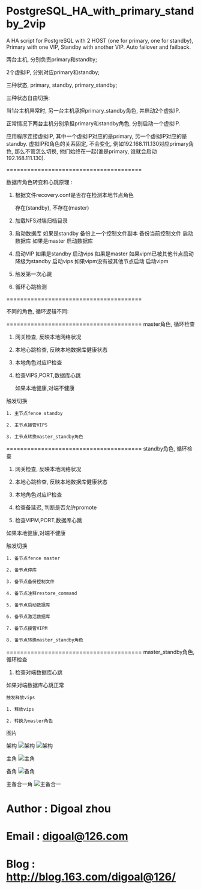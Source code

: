 PostgreSQL_HA_with_primary_standby_2vip
=======================================

A HA script for PostgreSQL with 2 HOST (one for primary, one for standby), Primary with one VIP, Standby with another VIP. Auto failover and failback.

两台主机, 分别负责primary和standby;

2个虚拟IP, 分别对应primary和standby;

三种状态, primary, standby, primary_standby;

三种状态自由切换:

  当1台主机异常时, 另一台主机承担primary_standby角色, 并启动2个虚拟IP.

  正常情况下两台主机分别承担primary和standby角色, 分别启动一个虚拟IP.

应用程序连接虚拟IP, 其中一个虚拟IP对应的是primary, 另一个虚拟IP对应的是standby. 
虚拟IP和角色的关系固定, 不会变化, 例如192.168.111.130对应primary角色, 那么不管怎么切换, 他们始终在一起(谁是primary, 谁就会启动192.168.111.130).

=======================================

数据库角色转变和心跳原理 : 

1. 根据文件recovery.conf是否存在检测本地节点角色

    存在(standby), 不存在(master)

2. 加载NFS对端归档目录

3. 启动数据库
    如果是standby
      备份上一个控制文件副本
      备份当前控制文件
      启动数据库
    如果是master
      启动数据库

4. 启动VIP
    如果是standby
      启动vips
    如果是master
      如果vipm已被其他节点启动
        降级为standby
        启动vips
      如果vipm没有被其他节点启动
        启动vipm

5. 触发第一次心跳

6. 循环心跳检测

=======================================

不同的角色, 循环逻辑不同:

=======================================
master角色, 循环检查

  1. 网关检查, 反映本地网络状况

  2. 本地心跳检查, 反映本地数据库健康状态

  3. 本地角色对应IP检查

  4. 检查VIPS,PORT,数据库心跳

     如果本地健康,对端不健康

  触发切换

    1. 主节点fence standby

    2. 主节点接管VIPS

    3. 主节点转换master_standby角色

=======================================
standby角色, 循环检查

  1. 网关检查, 反映本地网络状况

  2. 本地心跳检查, 反映本地数据库健康状态

  3. 本地角色对应IP检查

  4. 检查备延迟, 判断是否允许promote

  5. 检查VIPM,PORT,数据库心跳

  如果本地健康,对端不健康

  触发切换

    1. 备节点fence master

    2. 备节点停库

    3. 备节点备份控制文件

    4. 备节点注释restore_command

    5. 备节点启动数据库

    6. 备节点激活数据库

    7. 备节点接管VIPM

    8. 备节点转换master_standby角色

=======================================
master_standby角色, 循环检查

  1. 检查对端数据库心跳

  如果对端数据库心跳正常

    触发释放vips

    1. 释放vips

    2. 转换为master角色

图片

架构
![架构](https://github.com/digoal/PostgreSQL_HA_with_primary_standby_2vip/raw/master/m_s_ha_1.png)
![架构](https://github.com/digoal/PostgreSQL_HA_with_primary_standby_2vip/raw/master/m_s_ha_arch.png)

主角
![主角](https://github.com/digoal/PostgreSQL_HA_with_primary_standby_2vip/raw/master/m_s_ha_2.png)

备角
![备角](https://github.com/digoal/PostgreSQL_HA_with_primary_standby_2vip/raw/master/m_s_ha_3.png)

主备合一角
![主备合一](https://github.com/digoal/PostgreSQL_HA_with_primary_standby_2vip/raw/master/m_s_ha_4.png)

# Author : Digoal zhou
# Email : digoal@126.com
# Blog : http://blog.163.com/digoal@126/
